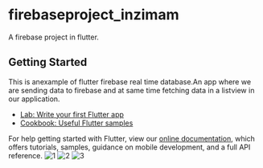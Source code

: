 # firebaseproject_inzimam

A firebase project in flutter.

## Getting Started

This is anexample of flutter firebase real time database.An app where we are sending data to firebase and at same time fetching data in a listview in our application.

- [Lab: Write your first Flutter app](https://flutter.dev/docs/get-started/codelab)
- [Cookbook: Useful Flutter samples](https://flutter.dev/docs/cookbook)

For help getting started with Flutter, view our
[online documentation](https://flutter.dev/docs), which offers tutorials,
samples, guidance on mobile development, and a full API reference.
![1](https://user-images.githubusercontent.com/54174389/144755632-d9277e66-c46f-475c-9f77-b871f46b5ee4.png)
![2](https://user-images.githubusercontent.com/54174389/144755647-4a80c10a-8d81-4111-bfe9-5ae8b425427d.png)
![3](https://user-images.githubusercontent.com/54174389/144755654-61570299-cc4c-4f02-9eac-bb9d39ca6d9a.png)


